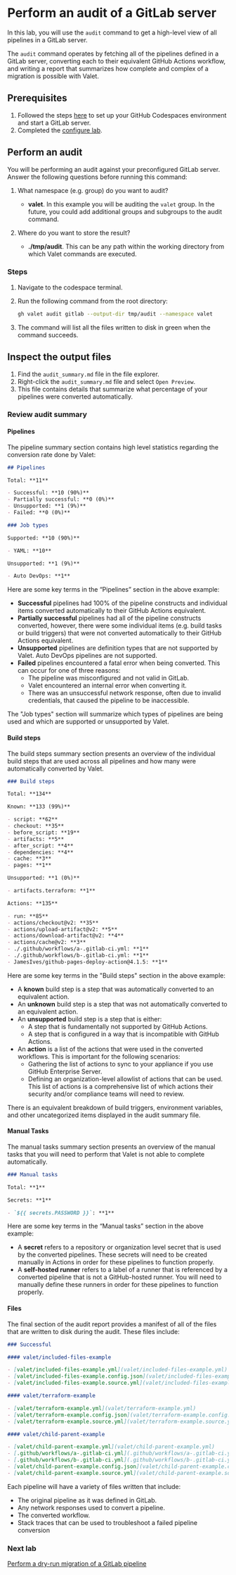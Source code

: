 # Perform an audit of a GitLab server

In this lab, you will use the `audit` command to get a high-level view of all pipelines in a GitLab server.

The `audit` command operates by fetching all of the pipelines defined in a GitLab server, converting each to their equivalent GitHub Actions workflow, and writing a report that summarizes how complete and complex of a migration is possible with Valet.

## Prerequisites

1. Followed the steps [here](./readme.md#configure-your-codespace) to set up your GitHub Codespaces environment and start a GitLab server.
2. Completed the [configure lab](./1-configure.md#configuring-credentials).

## Perform an audit

You will be performing an audit against your preconfigured GitLab server. Answer the following questions before running this command:

1. What namespace (e.g. group) do you want to audit?
    - __valet__. In this example you will be auditing the `valet` group. In the future, you could add additional groups and subgroups to the audit command.

2. Where do you want to store the result?
    - __./tmp/audit__.  This can be any path within the working directory from which Valet commands are executed.

### Steps

1. Navigate to the codespace terminal.
2. Run the following command from the root directory:

    ```bash
    gh valet audit gitlab --output-dir tmp/audit --namespace valet
    ```

3. The command will list all the files written to disk in green when the command succeeds.

## Inspect the output files

1. Find the `audit_summary.md` file in the file explorer.
2. Right-click the `audit_summary.md` file and select `Open Preview`.
3. This file contains details that summarize what percentage of your pipelines were converted automatically.

### Review audit summary

#### Pipelines

The pipeline summary section contains high level statistics regarding the conversion rate done by Valet:

```md
## Pipelines

Total: **11**

- Successful: **10 (90%)**
- Partially successful: **0 (0%)**
- Unsupported: **1 (9%)**
- Failed: **0 (0%)**

### Job types

Supported: **10 (90%)**

- YAML: **10**

Unsupported: **1 (9%)**

- Auto DevOps: **1**
```

Here are some key terms in the “Pipelines” section in the above example:

- __Successful__ pipelines had 100% of the pipeline constructs and individual items converted automatically to their GitHub Actions equivalent.
- __Partially successful__ pipelines had all of the pipeline constructs converted, however, there were some individual items (e.g. build tasks or build triggers) that were not converted automatically to their GitHub Actions equivalent.
- __Unsupported__ pipelines are definition types that are not supported by Valet. Auto DevOps pipelines are not supported.
- __Failed__ pipelines encountered a fatal error when being converted. This can occur for one of three reasons:
  - The pipeline was misconfigured and not valid in GitLab.
  - Valet encountered an internal error when converting it.
  - There was an unsuccessful network response, often due to invalid credentials, that caused the pipeline to be inaccessible.

The "Job types" section will summarize which types of pipelines are being used and which are supported or unsupported by Valet.

#### Build steps

The build steps summary section presents an overview of the individual build steps that are used across all pipelines and how many were automatically converted by Valet.

```md
### Build steps

Total: **134**

Known: **133 (99%)**

- script: **62**
- checkout: **35**
- before_script: **19**
- artifacts: **5**
- after_script: **4**
- dependencies: **4**
- cache: **3**
- pages: **1**

Unsupported: **1 (0%)**

- artifacts.terraform: **1**

Actions: **135**

- run: **85**
- actions/checkout@v2: **35**
- actions/upload-artifact@v2: **5**
- actions/download-artifact@v2: **4**
- actions/cache@v2: **3**
- ./.github/workflows/a-.gitlab-ci.yml: **1**
- ./.github/workflows/b-.gitlab-ci.yml: **1**
- JamesIves/github-pages-deploy-action@4.1.5: **1**
```

Here are some key terms in the "Build steps" section in the above example:

- A __known__ build step is a step that was automatically converted to an equivalent action.
- An __unknown__ build step is a step that was not automatically converted to an equivalent action.
- An __unsupported__ build step is a step that is either:
  - A step that is fundamentally not supported by GitHub Actions.
  - A step that is configured in a way that is incompatible with GitHub Actions.
- An __action__ is a list of the actions that were used in the converted workflows. This is important for the following scenarios:
  - Gathering the list of actions to sync to your appliance if you use GitHub Enterprise Server.
  - Defining an organization-level allowlist of actions that can be used. This list of actions is a comprehensive list of which actions their security and/or compliance teams will need to review.

There is an equivalent breakdown of build triggers, environment variables, and other uncategorized items displayed in the audit summary file.

#### Manual Tasks

The manual tasks summary section presents an overview of the manual tasks that you will need to perform that Valet is not able to complete automatically.

```md
### Manual tasks

Total: **1**

Secrets: **1**

- `${{ secrets.PASSWORD }}`: **1**
```

Here are some key terms in the “Manual tasks” section in the above example:

- A __secret__ refers to a repository or organization level secret that is used by the converted pipelines. These secrets will need to be created manually in Actions in order for these pipelines to function properly.
- A __self-hosted runner__ refers to a label of a runner that is referenced by a converted pipeline that is not a GitHub-hosted runner. You will need to manually define these runners in order for these pipelines to function properly.

#### Files

The final section of the audit report provides a manifest of all of the files that are written to disk during the audit. These files include:

```md
### Successful

#### valet/included-files-example

- [valet/included-files-example.yml](valet/included-files-example.yml)
- [valet/included-files-example.config.json](valet/included-files-example.config.json)
- [valet/included-files-example.source.yml](valet/included-files-example.source.yml)

#### valet/terraform-example

- [valet/terraform-example.yml](valet/terraform-example.yml)
- [valet/terraform-example.config.json](valet/terraform-example.config.json)
- [valet/terraform-example.source.yml](valet/terraform-example.source.yml)

#### valet/child-parent-example

- [valet/child-parent-example.yml](valet/child-parent-example.yml)
- [.github/workflows/a-.gitlab-ci.yml](.github/workflows/a-.gitlab-ci.yml)
- [.github/workflows/b-.gitlab-ci.yml](.github/workflows/b-.gitlab-ci.yml)
- [valet/child-parent-example.config.json](valet/child-parent-example.config.json)
- [valet/child-parent-example.source.yml](valet/child-parent-example.source.yml)
```

Each pipeline will have a variety of files written that include:

- The original pipeline as it was defined in GitLab.
- Any network responses used to convert a pipeline.
- The converted workflow.
- Stack traces that can be used to troubleshoot a failed pipeline conversion

### Next lab

[Perform a dry-run migration of a GitLab pipeline](3-dry-run.md)
